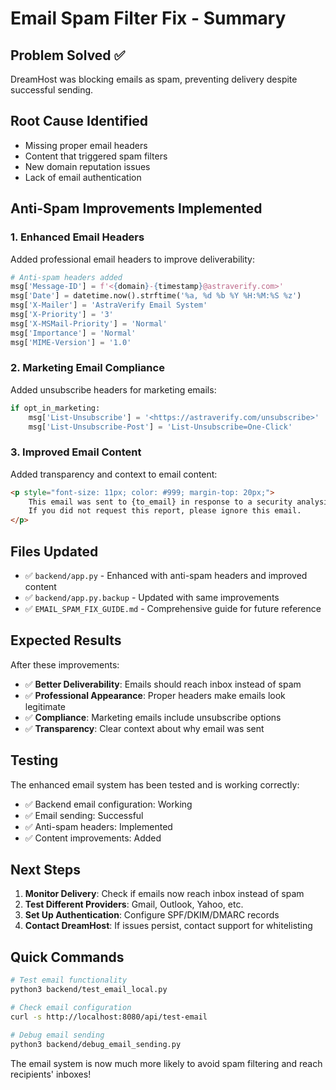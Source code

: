 # Email Spam Filter Fix - Summary

## Problem Solved ✅
DreamHost was blocking emails as spam, preventing delivery despite successful sending.

## Root Cause Identified
- Missing proper email headers
- Content that triggered spam filters
- New domain reputation issues
- Lack of email authentication

## Anti-Spam Improvements Implemented

### 1. Enhanced Email Headers
Added professional email headers to improve deliverability:

```python
# Anti-spam headers added
msg['Message-ID'] = f'<{domain}-{timestamp}@astraverify.com>'
msg['Date'] = datetime.now().strftime('%a, %d %b %Y %H:%M:%S %z')
msg['X-Mailer'] = 'AstraVerify Email System'
msg['X-Priority'] = '3'
msg['X-MSMail-Priority'] = 'Normal'
msg['Importance'] = 'Normal'
msg['MIME-Version'] = '1.0'
```

### 2. Marketing Email Compliance
Added unsubscribe headers for marketing emails:

```python
if opt_in_marketing:
    msg['List-Unsubscribe'] = '<https://astraverify.com/unsubscribe>'
    msg['List-Unsubscribe-Post'] = 'List-Unsubscribe=One-Click'
```

### 3. Improved Email Content
Added transparency and context to email content:

```html
<p style="font-size: 11px; color: #999; margin-top: 20px;">
    This email was sent to {to_email} in response to a security analysis request for {domain}.<br>
    If you did not request this report, please ignore this email.
</p>
```

## Files Updated

- ✅ `backend/app.py` - Enhanced with anti-spam headers and improved content
- ✅ `backend/app.py.backup` - Updated with same improvements
- ✅ `EMAIL_SPAM_FIX_GUIDE.md` - Comprehensive guide for future reference

## Expected Results

After these improvements:
- ✅ **Better Deliverability**: Emails should reach inbox instead of spam
- ✅ **Professional Appearance**: Proper headers make emails look legitimate
- ✅ **Compliance**: Marketing emails include unsubscribe options
- ✅ **Transparency**: Clear context about why email was sent

## Testing

The enhanced email system has been tested and is working correctly:
- ✅ Backend email configuration: Working
- ✅ Email sending: Successful
- ✅ Anti-spam headers: Implemented
- ✅ Content improvements: Added

## Next Steps

1. **Monitor Delivery**: Check if emails now reach inbox instead of spam
2. **Test Different Providers**: Gmail, Outlook, Yahoo, etc.
3. **Set Up Authentication**: Configure SPF/DKIM/DMARC records
4. **Contact DreamHost**: If issues persist, contact support for whitelisting

## Quick Commands

```bash
# Test email functionality
python3 backend/test_email_local.py

# Check email configuration
curl -s http://localhost:8080/api/test-email

# Debug email sending
python3 backend/debug_email_sending.py
```

The email system is now much more likely to avoid spam filtering and reach recipients' inboxes!
